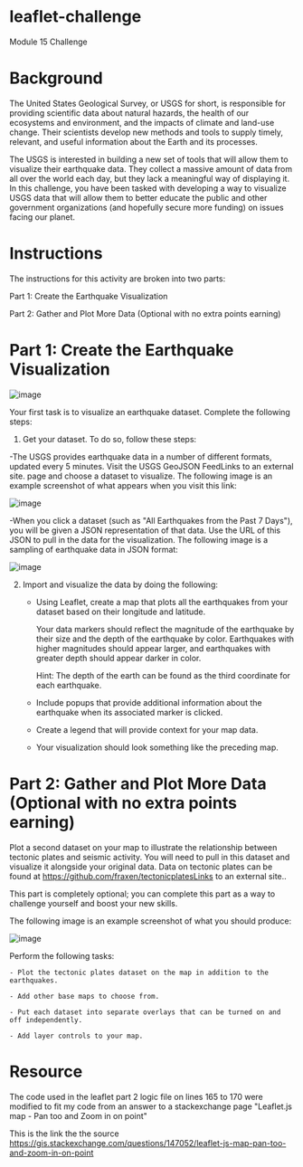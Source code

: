 # leaflet-challenge
Module 15 Challenge

# Background
The United States Geological Survey, or USGS for short, is responsible for providing scientific data about natural hazards, the health of our ecosystems and environment, and the impacts of climate and land-use change. Their scientists develop new methods and tools to supply timely, relevant, and useful information about the Earth and its processes.

The USGS is interested in building a new set of tools that will allow them to visualize their earthquake data. 
They collect a massive amount of data from all over the world each day, but they lack a meaningful way of displaying it. 
In this challenge, you have been tasked with developing a way to visualize USGS data that will allow them to better educate the public and other government organizations (and hopefully secure more funding) on issues facing our planet.

# Instructions
The instructions for this activity are broken into two parts:

Part 1: Create the Earthquake Visualization

Part 2: Gather and Plot More Data (Optional with no extra points earning)

# Part 1: Create the Earthquake Visualization
![image](https://user-images.githubusercontent.com/117872216/231568595-3a464585-6dc1-442b-8fbb-bb1f67040f90.png)

Your first task is to visualize an earthquake dataset. Complete the following steps:

1. Get your dataset. To do so, follow these steps:

-The USGS provides earthquake data in a number of different formats, updated every 5 minutes.
 Visit the USGS GeoJSON FeedLinks to an external site. page and choose a dataset to visualize. 
 The following image is an example screenshot of what appears when you visit this link:

![image](https://user-images.githubusercontent.com/117872216/231568638-065323fa-87ef-4d5b-99ee-12224866e4d8.png)

-When you click a dataset (such as "All Earthquakes from the Past 7 Days"), you will be given a JSON representation of that data. 
 Use the URL of this JSON to pull in the data for the visualization. The following image is a sampling of earthquake data in JSON format:

![image](https://user-images.githubusercontent.com/117872216/231568672-cb8daee1-f1da-4af2-9555-8addcac1232f.png)

2. Import and visualize the data by doing the following:

    - Using Leaflet, create a map that plots all the earthquakes from your dataset based on their longitude and latitude.

        Your data markers should reflect the magnitude of the earthquake by their size and the depth of the earthquake by color. Earthquakes with higher magnitudes should appear larger, and earthquakes with greater depth should appear darker in color.

        Hint: The depth of the earth can be found as the third coordinate for each earthquake.

    - Include popups that provide additional information about the earthquake when its associated marker is clicked.

    - Create a legend that will provide context for your map data.

    - Your visualization should look something like the preceding map.

# Part 2: Gather and Plot More Data (Optional with no extra points earning)
Plot a second dataset on your map to illustrate the relationship between tectonic plates and seismic activity.
You will need to pull in this dataset and visualize it alongside your original data. 
Data on tectonic plates can be found at https://github.com/fraxen/tectonicplatesLinks to an external site..

This part is completely optional; you can complete this part as a way to challenge yourself and boost your new skills.

The following image is an example screenshot of what you should produce:

![image](https://user-images.githubusercontent.com/117872216/231568714-3fbf0d92-f7c8-417d-8d1a-8a846510551e.png)

Perform the following tasks:

    - Plot the tectonic plates dataset on the map in addition to the earthquakes.

    - Add other base maps to choose from.

    - Put each dataset into separate overlays that can be turned on and off independently.

    - Add layer controls to your map.

# Resource
The code used in the leaflet part 2 logic file on lines 165 to 170 were modified to fit my code from an answer to a stackexchange page "Leaflet.js map - Pan too and Zoom in on point"

This is the link the the source
https://gis.stackexchange.com/questions/147052/leaflet-js-map-pan-too-and-zoom-in-on-point